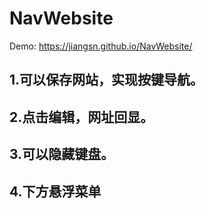# NavWebsite
Demo: https://jiangsn.github.io/NavWebsite/
## 1.可以保存网站，实现按键导航。
## 2.点击编辑，网址回显。
## 3.可以隐藏键盘。
## 4.下方悬浮菜单
